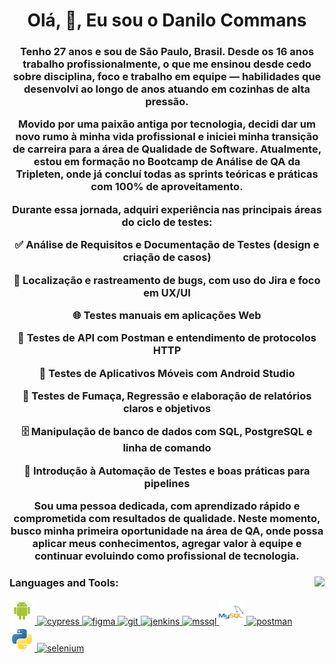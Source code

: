 <h1 align="center">Olá, 👋, Eu sou o Danilo Commans</h1>
<h3 align="center">Tenho 27 anos e sou de São Paulo, Brasil. Desde os 16 anos trabalho profissionalmente, o que me ensinou desde cedo sobre disciplina, foco e trabalho em equipe — habilidades que desenvolvi ao longo de anos atuando em cozinhas de alta pressão.

Movido por uma paixão antiga por tecnologia, decidi dar um novo rumo à minha vida profissional e iniciei minha transição de carreira para a área de Qualidade de Software. Atualmente, estou em formação no Bootcamp de Análise de QA da Tripleten, onde já concluí todas as sprints teóricas e práticas com 100% de aproveitamento.

Durante essa jornada, adquiri experiência nas principais áreas do ciclo de testes:

✅ Análise de Requisitos e Documentação de Testes (design e criação de casos)

🐞 Localização e rastreamento de bugs, com uso do Jira e foco em UX/UI

🌐 Testes manuais em aplicações Web

🔌 Testes de API com Postman e entendimento de protocolos HTTP

📱 Testes de Aplicativos Móveis com Android Studio

🧪 Testes de Fumaça, Regressão e elaboração de relatórios claros e objetivos

🗄️ Manipulação de banco de dados com SQL, PostgreSQL e linha de comando

🤖 Introdução à Automação de Testes e boas práticas para pipelines

Sou uma pessoa dedicada, com aprendizado rápido e comprometida com resultados de qualidade. Neste momento, busco minha primeira oportunidade na área de QA, onde possa aplicar meus conhecimentos, agregar valor à equipe e continuar evoluindo como profissional de tecnologia.</h3>





<p align="left">
</p>

###

<img align="right" height="150" src="https://media1.tenor.com/m/bkToflUeTPgAAAAC/quality.gif"  />

###

<h3 align="left">Languages and Tools:</h3>
<p align="left"> <a href="https://developer.android.com" target="_blank" rel="noreferrer"> <img src="https://raw.githubusercontent.com/devicons/devicon/master/icons/android/android-original-wordmark.svg" alt="android" width="40" height="40"/> </a> <a href="https://www.cypress.io" target="_blank" rel="noreferrer"> <img src="https://raw.githubusercontent.com/simple-icons/simple-icons/6e46ec1fc23b60c8fd0d2f2ff46db82e16dbd75f/icons/cypress.svg" alt="cypress" width="40" height="40"/> </a> <a href="https://www.figma.com/" target="_blank" rel="noreferrer"> <img src="https://www.vectorlogo.zone/logos/figma/figma-icon.svg" alt="figma" width="40" height="40"/> </a> <a href="https://git-scm.com/" target="_blank" rel="noreferrer"> <img src="https://www.vectorlogo.zone/logos/git-scm/git-scm-icon.svg" alt="git" width="40" height="40"/> </a> <a href="https://www.jenkins.io" target="_blank" rel="noreferrer"> <img src="https://www.vectorlogo.zone/logos/jenkins/jenkins-icon.svg" alt="jenkins" width="40" height="40"/> </a> <a href="https://www.microsoft.com/en-us/sql-server" target="_blank" rel="noreferrer"> <img src="https://www.svgrepo.com/show/303229/microsoft-sql-server-logo.svg" alt="mssql" width="40" height="40"/> </a> <a href="https://www.mysql.com/" target="_blank" rel="noreferrer"> <img src="https://raw.githubusercontent.com/devicons/devicon/master/icons/mysql/mysql-original-wordmark.svg" alt="mysql" width="40" height="40"/> </a> <a href="https://postman.com" target="_blank" rel="noreferrer"> <img src="https://www.vectorlogo.zone/logos/getpostman/getpostman-icon.svg" alt="postman" width="40" height="40"/> </a> <a href="https://www.python.org" target="_blank" rel="noreferrer"> <img src="https://raw.githubusercontent.com/devicons/devicon/master/icons/python/python-original.svg" alt="python" width="40" height="40"/> </a> <a href="https://www.selenium.dev" target="_blank" rel="noreferrer"> <img src="https://raw.githubusercontent.com/detain/svg-logos/780f25886640cef088af994181646db2f6b1a3f8/svg/selenium-logo.svg" alt="selenium" width="40" height="40"/> </a> </p>

###
